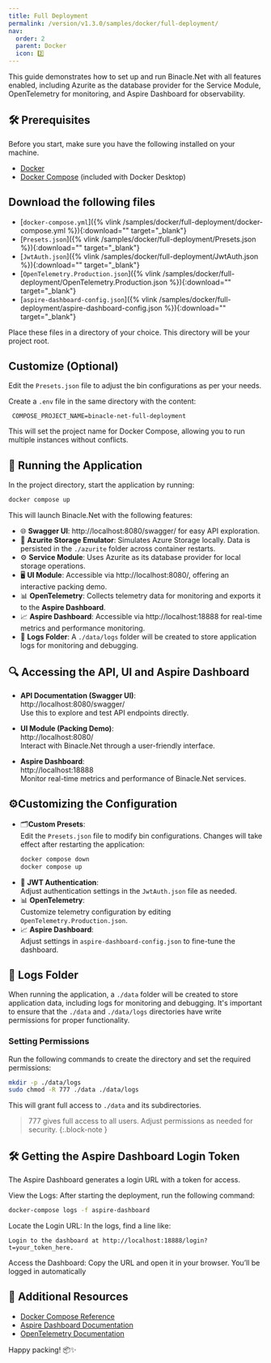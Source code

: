 ```yaml
---
title: Full Deployment
permalink: /version/v1.3.0/samples/docker/full-deployment/
nav:
  order: 2
  parent: Docker
  icon: 2️⃣
---
```


This guide demonstrates how to set up and run Binacle.Net with all features enabled,
including Azurite as the database provider for the Service Module, OpenTelemetry for monitoring, and Aspire Dashboard 
for observability.


## 🛠️ Prerequisites

Before you start, make sure you have the following installed on your machine.

- [Docker](https://www.docker.com/get-started)
- [Docker Compose](https://www.docker.com/get-started) (included with Docker Desktop)


## Download the following files

- [`docker-compose.yml`]({% vlink /samples/docker/full-deployment/docker-compose.yml %}){:download="" target="_blank"}
- [`Presets.json`]({% vlink /samples/docker/full-deployment/Presets.json %}){:download="" target="_blank"}
- [`JwtAuth.json`]({% vlink /samples/docker/full-deployment/JwtAuth.json %}){:download="" target="_blank"}
- [`OpenTelemetry.Production.json`]({% vlink /samples/docker/full-deployment/OpenTelemetry.Production.json %}){:download="" target="_blank"}
- [`aspire-dashboard-config.json`]({% vlink /samples/docker/full-deployment/aspire-dashboard-config.json %}){:download="" target="_blank"}


Place these files in a directory of your choice. This directory will be your project root.

## Customize (Optional)

Edit the `Presets.json` file to adjust the bin configurations as per your needs.

Create a `.env` file in the same directory with the content:
```text
 COMPOSE_PROJECT_NAME=binacle-net-full-deployment
```  

This will set the project name for Docker Compose, allowing you to run multiple instances without conflicts.

## 🚀 Running the Application
In the project directory, start the application by running:

```bash
docker compose up
```

This will launch Binacle.Net with the following features:
- 🌐 **Swagger UI**: http://localhost:8080/swagger/ for easy API exploration.
- 💾 **Azurite Storage Emulator**: Simulates Azure Storage locally. Data is persisted in the `./azurite` folder 
  across container restarts.
- ⚙️ **Service Module**: Uses Azurite as its database provider for local storage operations.
- 🖥️ **UI Module**: Accessible via http://localhost:8080/, offering an interactive packing demo.
- 📊 **OpenTelemetry**: Collects telemetry data for monitoring and exports it to the **Aspire Dashboard**.
- 📈 **Aspire Dashboard**: Accessible via http://localhost:18888 for real-time metrics and performance monitoring.
- 📂 **Logs Folder**: A `./data/logs` folder will be created to store application logs for monitoring and debugging.


## 🔍 Accessing the API, UI and Aspire Dashboard

- **API Documentation (Swagger UI)**:<br>
  http://localhost:8080/swagger/ <br>
  Use this to explore and test API endpoints directly.

- **UI Module (Packing Demo)**:<br>
  http://localhost:8080/<br>
  Interact with Binacle.Net through a user-friendly interface.

- **Aspire Dashboard**:<br>
  http://localhost:18888<br>
  Monitor real-time metrics and performance of Binacle.Net services.


## ⚙️Customizing the Configuration

- 🗂️**Custom Presets**:  
  Edit the `Presets.json` file to modify bin configurations. Changes will take effect after restarting the application:
  ```bash
  docker compose down
  docker compose up
  ```
- 🔐 **JWT Authentication**:  
  Adjust authentication settings in the `JwtAuth.json` file as needed.
- 📊 **OpenTelemetry**:  
  Customize telemetry configuration by editing `OpenTelemetry.Production.json`.
- 📈 **Aspire Dashboard**:  
  Adjust settings in `aspire-dashboard-config.json` to fine-tune the dashboard.

## 📂 Logs Folder
When running the application, a `./data` folder will be created to store application data, 
including logs for monitoring and debugging. It's important to ensure that the `./data` and `./data/logs` 
directories have write permissions for proper functionality.

### Setting Permissions
Run the following commands to create the directory and set the required permissions:

```bash
mkdir -p ./data/logs
sudo chmod -R 777 ./data ./data/logs
```
This will grant full access to `./data` and its subdirectories.

> 777 gives full access to all users. Adjust permissions as needed for security.
{:.block-note }

## 🛠️ Getting the Aspire Dashboard Login Token
The Aspire Dashboard generates a login URL with a token for access.

View the Logs: After starting the deployment, run the following command:
```bash
docker-compose logs -f aspire-dashboard
```
Locate the Login URL: In the logs, find a line like:
```text
Login to the dashboard at http://localhost:18888/login?t=your_token_here.
```
Access the Dashboard: Copy the URL and open it in your browser. You’ll be logged in automatically

## 📄 Additional Resources
- [Docker Compose Reference](https://docs.docker.com/compose/)
- [Aspire Dashboard Documentation](https://learn.microsoft.com/en-us/dotnet/aspire/fundamentals/dashboard/overview?tabs=bash)
- [OpenTelemetry Documentation](https://opentelemetry.io/docs/)

Happy packing! 📦✨
